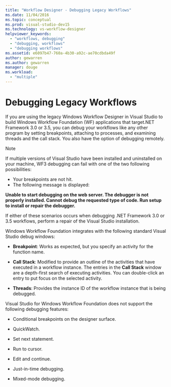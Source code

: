 ```yaml
---
title: "Workflow Designer - Debugging Legacy Workflows"
ms.date: 11/04/2016
ms.topic: conceptual
ms.prod: visual-studio-dev15
ms.technology: vs-workflow-designer
helpviewer_keywords:
  - "workflows, debugging"
  - "debugging, workflows"
  - "debugging workflows"
ms.assetid: e6097b47-760a-4b30-a92c-ae70cdbda49f
author: gewarren
ms.author: gewarren
manager: douge
ms.workload:
  - "multiple"
---
```

# Debugging Legacy Workflows

If you are using the legacy Windows Workflow Designer in Visual Studio to build Windows Workflow Foundation (WF) applications that target.NET Framework 3.0 or 3.5, you can debug your workflows like any other program by setting breakpoints, attaching to processes, and examining threads and the call stack. You also have the option of debugging remotely.

> [!NOTE]
> If multiple versions of Visual Studio have been installed and uninstalled on your machine, WF3 debugging can fail with one of the two following possibilities:
>
> -   Your breakpoints are not hit.
> -   The following message is displayed:
>
> **Unable to start debugging on the web server. The debugger is not properly installed.  Cannot debug the requested type of code.  Run setup to install or repair the debugger.**
>
> If either of these scenarios occurs when debugging .NET Framework 3.0 or 3.5 workflows, perform a repair of the Visual Studio installation.

 Windows Workflow Foundation integrates with the following standard Visual Studio debug windows:

-   **Breakpoint**: Works as expected, but you specify an activity for the function name.

-   **Call Stack**: Modified to provide an outline of the activities that have executed in a workflow instance. The entries in the **Call Stack** window are a depth-first search of executing activities. You can double-click an entry to put focus on the selected activity.

-   **Threads**: Provides the instance ID of the workflow instance that is being debugged.

 Visual Studio for Windows Workflow Foundation does not support the following debugging features:

-   Conditional breakpoints on the designer surface.

-   QuickWatch.

-   Set next statement.

-   Run to cursor.

-   Edit and continue.

-   Just-in-time debugging.

-   Mixed-mode debugging.